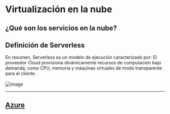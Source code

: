 # Virtualización en la nube

## ¿Qué son los servicios en la nube?

## Definición de Serverless
En resumen, Serverless es un modelo de ejecución caracterizado por: El proveedor Cloud provisiona dinámicamente recursos de computación bajo demanda, como CPU, memoria y máquinas virtuales de modo transparente para el cliente.
<br/>
<br/>
![image](https://github.com/calles/GII_TIC/assets/22343642/70f98aee-04e9-4a96-b468-e7f6700fd1dd) 

---
[Azure](https://azure.microsoft.com/es-es/free/students/)
---
